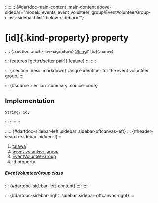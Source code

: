 :::::::: {#dartdoc-main-content .main-content above-sidebar="models_events_event_volunteer_group/EventVolunteerGroup-class-sidebar.html" below-sidebar=""}
<div>

# [id]{.kind-property} property

</div>

:::: {.section .multi-line-signature}
[String](https://api.flutter.dev/flutter/dart-core/String-class.html)?
[id]{.name}

::: features
[getter/setter pair]{.feature}
:::
::::

::: {.section .desc .markdown}
Unique identifier for the event volunteer group.
:::

::: {#source .section .summary .source-code}
## Implementation

``` language-dart
String? id;
```
:::
::::::::

::::: {#dartdoc-sidebar-left .sidebar .sidebar-offcanvas-left}
::: {#header-search-sidebar .hidden-l}
:::

1.  [talawa](../../index.html)
2.  [event_volunteer_group](../../models_events_event_volunteer_group/)
3.  [EventVolunteerGroup](../../models_events_event_volunteer_group/EventVolunteerGroup-class.html)
4.  id property

##### EventVolunteerGroup class

::: {#dartdoc-sidebar-left-content}
:::
:::::

::: {#dartdoc-sidebar-right .sidebar .sidebar-offcanvas-right}
:::
